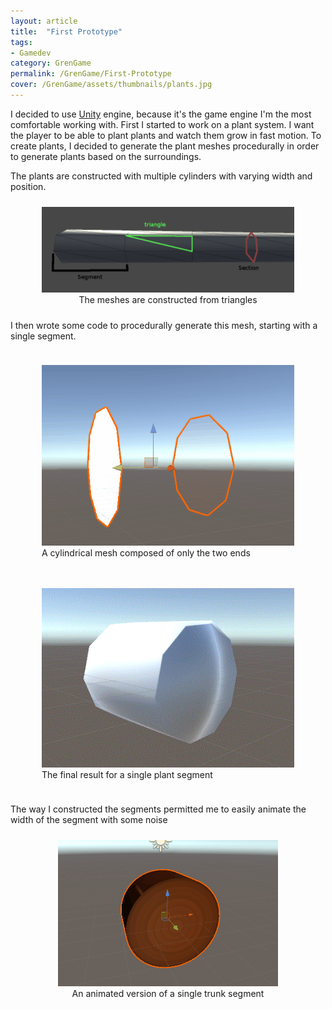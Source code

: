 ```yaml
---
layout: article
title:  "First Prototype"
tags:
- Gamedev
category: GrenGame
permalink: /GrenGame/First-Prototype
cover: /GrenGame/assets/thumbnails/plants.jpg
---
```


I decided to use [Unity](https://unity.com/) engine, because it's the game engine I'm the most comfortable working with.
First I started to work on a plant system. I want the player to be able to plant plants and watch them grow in fast motion.
To create plants, I decided to generate the plant meshes procedurally in order to generate plants based on the surroundings.

The plants are constructed with multiple cylinders with varying width and position.

<div style="text-align: center">
<figure style="width:80%; padding: 10px; margin: 0 auto;">
<img src="/GrenGame/assets/prototype/SectionSegment.PNG">
<figcaption>The meshes are constructed from triangles</figcaption>
</figure>
</div>

I then wrote some code to procedurally generate this mesh, starting with a single segment.

<div style="clear: none;">
<figure style="display: inline-block; width:calc(50%-10px); padding: 10px">
<img src="/GrenGame/assets/prototype/MeshCreation2.gif">
<figcaption>A cylindrical mesh composed of only the two ends</figcaption>
</figure>
<figure style="display: inline-block; width:calc(50%-10px); padding: 10px">
<img src="/GrenGame/assets/prototype/MeshCreation3.gif">
<figcaption>The final result for a single plant segment</figcaption>
</figure>
</div>

The way I constructed the segments permitted me to easily animate the width of the segment with some noise

<div style="text-align: center">
<figure style="width:70%; padding: 10px; margin: 0 auto;">
<img src="/GrenGame/assets/prototype/MeshCreation4.gif">
<figcaption>An animated version of a single trunk segment</figcaption>
</figure>
</div>
